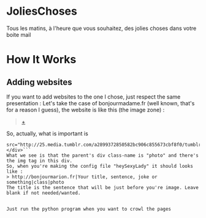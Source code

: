 JoliesChoses
============

Tous les matins, à l'heure que vous souhaitez, des jolies choses dans votre boite mail

How It Works
============
	
Adding websites
---------------

If you want to add websites to the one I chose, just respect the same presentation :
Let's take the case of bonjourmadame.fr (well known, that's for a reason I guess), the website is like this (the image zone) :
> <div class="photo">
> <div class="permalink"><a href="http://bonjourmarion.fr/post/41934955472">+</a></div>
> <img src="http://25.media.tumblr.com/a2899372850582bc906c855673cbf8f0/tumblr_mh707plpKC1s4rgpyo1_500.jpg" alt="">
> </div>
So, actually, what is important is 
```<div class="photo">
src="http://25.media.tumblr.com/a2899372850582bc906c855673cbf8f0/tumblr_mh707plpKC1s4rgpyo1_500.jpg"
</div>```
What we see is that the parent's div class-name is "photo" and there's the img tag in this div.
So, when you're making the config file "heySexyLady" it should looks like :
> http://bonjourmarion.fr|Your title, sentence, joke or something|class|photo
The title is the sentence that will be just before you're image. Leave blank if not needed/wanted.


Just run the python program when you want to crowl the pages